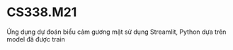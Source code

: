 # CS338.M21

Ứng dụng dự đoán biểu cảm gương mặt sử dụng Streamlit, Python dựa trên model đã được train


